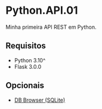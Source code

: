 # Python.API.01
 Minha primeira API REST em Python.

## Requisitos

- Python 3.10^
- Flask 3.0.0

## Opcionais

- [DB Browser (SQLite)](https://sqlitebrowser.org/)